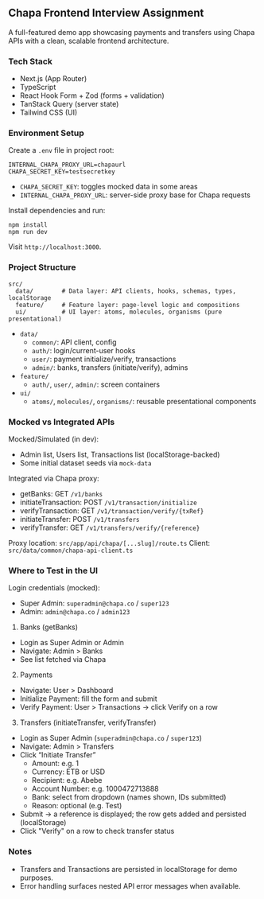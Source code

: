 ## Chapa Frontend Interview Assignment

A full-featured demo app showcasing payments and transfers using Chapa APIs with a clean, scalable frontend architecture.

### Tech Stack
- Next.js (App Router)
- TypeScript
- React Hook Form + Zod (forms + validation)
- TanStack Query (server state)
- Tailwind CSS (UI)

### Environment Setup
Create a `.env` file in project root:

```
INTERNAL_CHAPA_PROXY_URL=chapaurl
CHAPA_SECRET_KEY=testsecretkey

```

- `CHAPA_SECRET_KEY`: toggles mocked data in some areas
- `INTERNAL_CHAPA_PROXY_URL`: server-side proxy base for Chapa requests

Install dependencies and run:
```
npm install
npm run dev
```
Visit `http://localhost:3000`.

### Project Structure

```
src/
  data/        # Data layer: API clients, hooks, schemas, types, localStorage
  feature/     # Feature layer: page-level logic and compositions
  ui/          # UI layer: atoms, molecules, organisms (pure presentational)
```

- `data/`
  - `common/`: API client, config
  - `auth/`: login/current-user hooks
  - `user/`: payment initialize/verify, transactions
  - `admin/`: banks, transfers (initiate/verify), admins
- `feature/`
  - `auth/`, `user/`, `admin/`: screen containers
- `ui/`
  - `atoms/`, `molecules/`, `organisms/`: reusable presentational components

### Mocked vs Integrated APIs

Mocked/Simulated (in dev):
- Admin list, Users list, Transactions list (localStorage-backed)
- Some initial dataset seeds via `mock-data`

Integrated via Chapa proxy:
- getBanks: GET `/v1/banks`
- initiateTransaction: POST `/v1/transaction/initialize`
- verifyTransaction: GET `/v1/transaction/verify/{txRef}`
- initiateTransfer: POST `/v1/transfers`
- verifyTransfer: GET `/v1/transfers/verify/{reference}`

Proxy location: `src/app/api/chapa/[...slug]/route.ts`
Client: `src/data/common/chapa-api-client.ts`

### Where to Test in the UI

Login credentials (mocked):
- Super Admin: `superadmin@chapa.co` / `super123`
- Admin: `admin@chapa.co` / `admin123`

1) Banks (getBanks)
- Login as Super Admin or Admin
- Navigate: Admin > Banks
- See list fetched via Chapa

2) Payments
- Navigate: User > Dashboard
- Initialize Payment: fill the form and submit
- Verify Payment: User > Transactions → click Verify on a row

3) Transfers (initiateTransfer, verifyTransfer)
- Login as Super Admin (`superadmin@chapa.co` / `super123`)
- Navigate: Admin > Transfers
- Click “Initiate Transfer”
  - Amount: e.g. 1
  - Currency: ETB or USD
  - Recipient: e.g. Abebe
  - Account Number: e.g. 1000472713888
  - Bank: select from dropdown (names shown, IDs submitted)
  - Reason: optional (e.g. Test)
- Submit → a reference is displayed; the row gets added and persisted (localStorage)
- Click "Verify" on a row to check transfer status

### Notes
- Transfers and Transactions are persisted in localStorage for demo purposes.
- Error handling surfaces nested API error messages when available.
